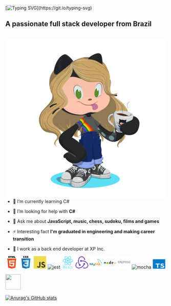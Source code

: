 [![Typing SVG](https://readme-typing-svg.herokuapp.com?font=verdana&color=%23036B52&size=22&width=350&lines=Ol%C3%A1%2C+eu+sou+a+Byanca+Knorst!;Welcome+to+my+Hub!)](https://git.io/typing-svg)
## A passionate full stack developer from Brazil
######
<img src="octocat-1656794221254.png" width="500px" align="right"/>

- 🔭 I’m currently learning C#

- 🤝 I’m looking for help with **C#**

- 💬 Ask me about **JavaScript, music, chess, sudoku, films and games**

- ⚡ Interesting fact **I'm graduated in engineering and making career transition**

- 💼 I work as a back end developer at XP Inc.

<p align="left">
  <img src="https://raw.githubusercontent.com/devicons/devicon/master/icons/html5/html5-original-wordmark.svg" alt="html5" width="40" height="40"/> 
  <img src="https://raw.githubusercontent.com/devicons/devicon/master/icons/css3/css3-original-wordmark.svg" alt="css3" width="40" height="40"/> 
  <img src="https://raw.githubusercontent.com/devicons/devicon/master/icons/javascript/javascript-original.svg" alt="javascript" width="40" height="40"/> 
  <img src="https://www.learnstorybook.com/intro-to-storybook/logo-jest.png" alt="jest" width="40" height="40" />
  <img src="https://raw.githubusercontent.com/devicons/devicon/master/icons/react/react-original-wordmark.svg" alt="react" width="40" height="40"/> 
  <img src="https://raw.githubusercontent.com/devicons/devicon/master/icons/redux/redux-original.svg" alt="redux" width="40" height="40"/> 
  <img src="https://raw.githubusercontent.com/devicons/devicon/master/icons/mysql/mysql-original-wordmark.svg" alt="mysql" width="40" height="40"/> 
  <img src="https://raw.githubusercontent.com/devicons/devicon/master/icons/nodejs/nodejs-original-wordmark.svg" alt="nodejs" width="40" height="40"/> 
  <img src="https://raw.githubusercontent.com/devicons/devicon/master/icons/express/express-original-wordmark.svg" alt="express" width="40" height="40"/> 
  <img src="https://cdn.jsdelivr.net/gh/devicons/devicon/icons/mocha/mocha-plain.svg" alt="mocha" width="40" height="40"/>
  <img title="TypeScript" alt="TypeScript" height="30" width="40" src="https://raw.githubusercontent.com/devicons/devicon/master/icons/typescript/typescript-plain.svg"/>
 
</p>

<a href="https://www.linkedin.com/in/byancaknorst/" target="_blank">
  <img src="https://i.ibb.co/Kx2GSrT/linkedin.png" width="48px" height="48px">
</a>

[![Anurag's GitHub stats](https://github-readme-stats.vercel.app/api?username=byancaknorst&count_private=true&show_icons=true&theme=dracula)](https://github.com/byancaknorst) 
